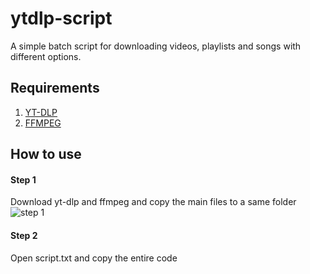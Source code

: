 # ytdlp-script
A simple batch script for downloading videos, playlists and songs with different options.

## Requirements
1) [YT-DLP](https://github.com/yt-dlp/yt-dlp)
2) [FFMPEG](https://www.gyan.dev/ffmpeg/builds/)

## How to use

#### Step 1
Download yt-dlp and ffmpeg and copy the main files to a same folder
![step 1](https://www.dropbox.com/s/dbg4wlw0pfoazhi/step%201.png)

#### Step 2
Open script.txt and copy the entire code
